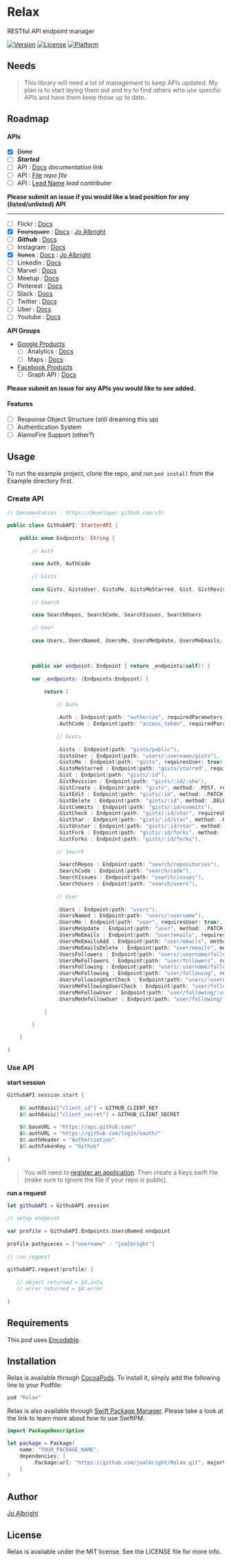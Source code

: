 # Relax
RESTful API endpoint manager

<!--[![CI Status](http://img.shields.io/travis/Jo Albright/Relax.svg?style=flat)](https://travis-ci.org/Jo Albright/Relax)-->
[![Version](https://img.shields.io/cocoapods/v/Relax.svg?style=flat)](http://cocoapods.org/pods/Relax)
[![License](https://img.shields.io/cocoapods/l/Relax.svg?style=flat)](http://cocoapods.org/pods/Relax)
[![Platform](https://img.shields.io/cocoapods/p/Relax.svg?style=flat)](http://cocoapods.org/pods/Relax)

## Needs

> This library will need a lot of management to keep APIs updated. My plan is to start laying them out and try to find others who use specific APIs and have them keep those up to date.

## Roadmap

#### APIs

- [x] ~~Done~~
- [ ] ***Started***
- [ ] API : [Docs]() *documentation link*
- [ ] API : [File]() *repo file*
- [ ] API : [Lead Name]() *lead contributer* 

**Please submit an issue if you would like a lead position for any (listed/unlisted) API**

--- 

- [ ] Flickr : [Docs](https://www.flickr.com/services/api/)
- [x] ~~Foursquare~~ : [Docs](https://developer.foursquare.com) : [Jo Albright](https://github.com/joalbright)
- [ ] ***Github*** : [Docs](https://developer.github.com/v3/)
- [ ] Instagram : [Docs](https://www.instagram.com/developer/)
- [x] ~~Itunes~~ : [Docs](https://www.apple.com/itunes/affiliates/resources/documentation/itunes-store-web-service-search-api.html) : [Jo Albright](https://github.com/joalbright)
- [ ] LinkedIn : [Docs](https://developer.linkedin.com/docs)
- [ ] Marvel : [Docs](http://developer.marvel.com)
- [ ] Meetup : [Docs](http://www.meetup.com/meetup_api/)
- [ ] Pinterest : [Docs](https://developers.pinterest.com)
- [ ] Slack : [Docs](https://api.slack.com)
- [ ] Twitter : [Docs](https://dev.twitter.com/overview/documentation)
- [ ] Uber : [Docs](https://developer.uber.com)
- [ ] Youtube : [Docs](https://developers.google.com/youtube/)

**API Groups**

- [Google Products](https://developers.google.com/products/)
	- [ ] Analytics : [Docs](https://developers.google.com/analytics/)
	- [ ] Maps : [Docs](https://developers.google.com/maps/)
- [Facebook Products](https://developers.facebook.com/docs/)
	- [ ] Graph API : [Docs](https://developers.facebook.com/docs/graph-api)

**Please submit an issue for any APIs you would like to see added.**

#### Features

- [ ] Response Object Structure (still dreaming this up)
- [ ] Authentication System
- [ ] AlamoFire Support (other?)

## Usage

To run the example project, clone the repo, and run `pod install` from the Example directory first.

### Create API

```swift
// Documentation : https://developer.github.com/v3/

public class GithubAPI: StarterAPI {
    
    public enum Endpoints: String {
        
        // Auth
        
        case Auth, AuthCode
        
        // Gists
        
        case Gists, GistsUser, GistsMe, GistsMeStarred, Gist, GistRevision, GistCreate, GistEdit, GistDelete, GistCommits, GistCheck, GistStar, GistUnstar, GistFork, GistForks    
            
        // Search
        
        case SearchRepos, SearchCode, SearchIssues, SearchUsers
        
        // User
        
        case Users, UsersNamed, UsersMe, UsersMeUpdate, UsersMeEmails, UsersMeEmailsAdd, UsersMeEmailsDelete, UsersFollowers, UsersMeFollowers, UsersFollowing, UsersMeFollowing, UsersFollowingUserCheck, UsersMeFollowingUserCheck, UsersMeFollowUser, UsersMeUnfollowUser
        
        
        
        public var endpoint: Endpoint { return _endpoints[self]! }
        
        var _endpoints: [Endpoints:Endpoint] {
            
            return [
                
                // Auth
                
                .Auth : Endpoint(path: "authorize", requiredParameters: ["client_id","redirect_uri","state"]),
                .AuthCode : Endpoint(path: "access_token", requiredParameters: ["client_id","client_secret","code","redirect_uri","state"]),
             
                // Gists
                
                .Gists : Endpoint(path: "gists/public"),
                .GistsUser : Endpoint(path: "users/:username/gists"),
                .GistsMe : Endpoint(path: "gists", requiresUser: true),
                .GistsMeStarred : Endpoint(path: "gists/starred", requiresUser: true),
                .Gist : Endpoint(path: "gists/:id"),
                .GistRevision : Endpoint(path: "gists/:id/:sha"),
                .GistCreate : Endpoint(path: "gists", method: .POST, requiresUser: true),
                .GistEdit : Endpoint(path: "gists/:id", method: .PATCH, requiresUser: true),
                .GistDelete : Endpoint(path: "gists/:id", method: .DELETE, requiresUser: true),
                .GistCommits : Endpoint(path: "gists/:id/commits"),
                .GistCheck : Endpoint(path: "gists/:id/star", requiresUser: true),
                .GistStar : Endpoint(path: "gists/:id/star", method: .PUT, requiresUser: true),
                .GistUnstar : Endpoint(path: "gists/:id/star", method: .DELETE, requiresUser: true),
                .GistFork : Endpoint(path: "gists/:id/forks", method: .POST, requiresUser: true),
                .GistForks : Endpoint(path: "gists/:id/forks"),
                
                // Search
                
                .SearchRepos : Endpoint(path: "search/repositories"),
                .SearchCode : Endpoint(path: "search/code"),
                .SearchIssues : Endpoint(path: "search/issues"),
                .SearchUsers : Endpoint(path: "search/users"),
                
                // User
                
                .Users : Endpoint(path: "users"),
                .UsersNamed : Endpoint(path: "users/:username"),
                .UsersMe : Endpoint(path: "user", requiresUser: true),
                .UsersMeUpdate : Endpoint(path: "user", method: .PATCH, requiresUser: true),
                .UsersMeEmails : Endpoint(path: "user/emails", requiresUser: true),
                .UsersMeEmailsAdd : Endpoint(path: "user/emails", method: .POST, requiresUser: true),
                .UsersMeEmailsDelete : Endpoint(path: "user/emails", method: .DELETE, requiresUser: true),
                .UsersFollowers : Endpoint(path: "users/:username/followers"),
                .UsersMeFollowers : Endpoint(path: "user/followers", requiresUser: true),
                .UsersFollowing : Endpoint(path: "users/:username/following"),
                .UsersMeFollowing : Endpoint(path: "user/following", requiresUser: true),
                .UsersFollowingUserCheck : Endpoint(path: "users/:username/following/:target_user"),
                .UsersMeFollowingUserCheck : Endpoint(path: "user/following/:username", requiresUser: true),
                .UsersMeFollowUser : Endpoint(path: "user/following/:username", method: .PUT, requiresUser: true),
                .UsersMeUnfollowUser : Endpoint(path: "user/following/:username", method: .DELETE, requiresUser: true)
                
            ]
            
        }
        
    }

}
```

### Use API

**start session**

```swift
GithubAPI.session.start {
            
    $0.authBasic["client_id"] = GITHUB_CLIENT_KEY
    $0.authBasic["client_secret"] = GITHUB_CLIENT_SECRET
    
    $0.baseURL = "https://api.github.com/"
    $0.authURL = "https://github.com/login/oauth/"
    $0.authHeader = "Authorization"
    $0.authTokenKey = "Github"
    
}
```

> You will need to [register an application](https://github.com/settings/applications/new). Then create a Keys.swift file (make sure to ignore the file if your repo is public).

**run a request**

```swift
let githubAPI = GithubAPI.session
        
// setup endpoint
    
var profile = GithubAPI.Endpoints.UsersNamed.endpoint
    
profile.pathpieces = ["username" : "joalbright"]
    
// run request
    
githubAPI.request(profile) {
   
   // object returned = $0.info 
   // error returned = $0.error 
	    
}

```

## Requirements

This pod uses [Encodable](https://github.com/joalbright/Encodable).

## Installation

Relax is available through [CocoaPods](http://cocoapods.org). To install
it, simply add the following line to your Podfile:

```ruby
pod "Relax"
```

Relax is also available through [Swift Package Manager](https://swift.org/package-manager/). Please take a look at the link to learn more about how to use SwiftPM.

```swift
import PackageDescription

let package = Package(
    name: "YOUR_PACKAGE_NAME",
    dependencies: [
        .Package(url: "https://github.com/joalbright/Relax.git", majorVersion: 0)
    ]
)
```

## Author

[Jo Albright](https://github.com/joalbright)

## License

Relax is available under the MIT license. See the LICENSE file for more info.
